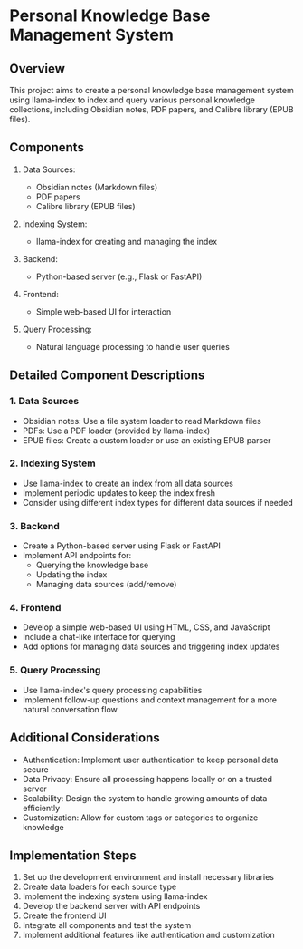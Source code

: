 # Personal Knowledge Base Management System

## Overview
This project aims to create a personal knowledge base management system using llama-index to index and query various personal knowledge collections, including Obsidian notes, PDF papers, and Calibre library (EPUB files).

## Components

1. Data Sources:
   - Obsidian notes (Markdown files)
   - PDF papers
   - Calibre library (EPUB files)

2. Indexing System:
   - llama-index for creating and managing the index

3. Backend:
   - Python-based server (e.g., Flask or FastAPI)

4. Frontend:
   - Simple web-based UI for interaction

5. Query Processing:
   - Natural language processing to handle user queries

## Detailed Component Descriptions

### 1. Data Sources
- Obsidian notes: Use a file system loader to read Markdown files
- PDFs: Use a PDF loader (provided by llama-index)
- EPUB files: Create a custom loader or use an existing EPUB parser

### 2. Indexing System
- Use llama-index to create an index from all data sources
- Implement periodic updates to keep the index fresh
- Consider using different index types for different data sources if needed

### 3. Backend
- Create a Python-based server using Flask or FastAPI
- Implement API endpoints for:
  - Querying the knowledge base
  - Updating the index
  - Managing data sources (add/remove)

### 4. Frontend
- Develop a simple web-based UI using HTML, CSS, and JavaScript
- Include a chat-like interface for querying
- Add options for managing data sources and triggering index updates

### 5. Query Processing
- Use llama-index's query processing capabilities
- Implement follow-up questions and context management for a more natural conversation flow

## Additional Considerations
- Authentication: Implement user authentication to keep personal data secure
- Data Privacy: Ensure all processing happens locally or on a trusted server
- Scalability: Design the system to handle growing amounts of data efficiently
- Customization: Allow for custom tags or categories to organize knowledge

## Implementation Steps
1. Set up the development environment and install necessary libraries
2. Create data loaders for each source type
3. Implement the indexing system using llama-index
4. Develop the backend server with API endpoints
5. Create the frontend UI
6. Integrate all components and test the system
7. Implement additional features like authentication and customization
